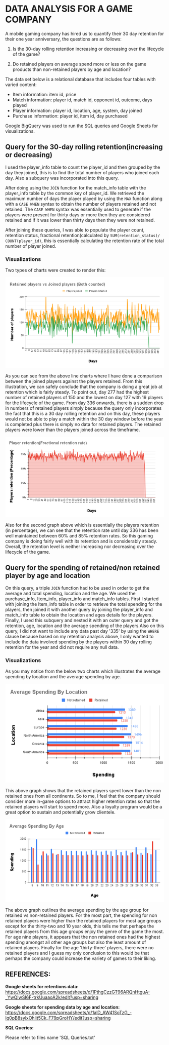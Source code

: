 # **DATA ANALYSIS FOR A GAME COMPANY**

A mobile gaming company has hired us to quantify their 30 day retention for their one year anniversary, the questions are as follows:

1. Is the 30-day rolling retention increasing or decreasing over the lifecycle of the game?

2. Do retained players on average spend more or less on the game products than non-retained players by age and location?

The data set below is a relational database that includes four tables with varied content:

- Item information: item id, price 
- Match information: player id, match id, opponent id, outcome, days played
- Player information: player id, location, age, system, day joined
- Purchase information: player id, item id, day purchased

Google BigQuery was used to run the SQL queries and Google Sheets for visualizations.


## **Query for the 30-day rolling retention(increasing or decreasing)**

I used the player_info table to count the player_id and then grouped by the day they joined, this is to find the total number of players who joined each day. Also a subquery was incorporated into this query.

After doing using the `JOIN` function for the match_info table with the player_info table by the common key of player_id. We retrieved the maximum number of days the player played by using the `MAX` function along with a `CASE WHEN` syntax to obtain the number of players retained and not retained. The `CASE WHEN` syntax was essentially used to generate if the players were present for thirty days or more then they are considered retained and if it was lower than thirty days then they were not retained.

After joining these queries, I was able to populate the player count, retention status, fractional retention(calculated by `SUM(retention_status)/ COUNT(player_id)`, this is essentially calculating the retention rate of the total number of player joined.

### **Visualizations**

Two types of charts were created to render this:

![retentiongraph](Joinedplayerscounted.png)

As you can see from the above line charts where I have done a comparison between the joined players against the players retained. From this illustration, we can safely conclude that the company is doing a great job at retention which is fairly steady. To point out, day 277 had the highest number of retained players of 150 and the lowest on day 127 with 19 players for the lifecycle of the game. From day 336 onwards, there is a sudden drop in numbers of retained players simply because the query only incorporates the fact that this is a 30 day rolling retention and on this day, these players would not be able to play a match within the 30 day window before the year is completed plus there is simply no data for retained players. The retained players were lower than the players joined across the timeframe.

![Fractionretention](Playerretention(Fractionalretentionrate).png)

Also for the second graph above which is essentially the players retention (in percentage), we can see that the retention rate until day 336 has been well maintained between 60% and 85% retention rates. So this gaming company is doing fairly well with its retention and is considerably steady. Overall, the retention level is neither increasing nor decreasing over the lifecycle of the game.


## **Query for the spending of retained/non retained player by age and location**

On this query, a triple `JOIN` function had to be used in order to get the average and total spending, location and the age. We used the purchase_info, Item_info, player_info and match_info tables. First I started with joining the Item_info table in order to retrieve the total spending for the players, then joined it with another query by joining the player_info and match_info table to obtain the location and ages details for the players. Finally, I used this subquery and  nested it with an outer query and got the retention, age, location and the average spending of the players.Also on this query, I did not want to include any data past day '335' by using the `WHERE` clause because based on my retention analysis above, I only wanted to include the data involved spending by the players within 30 day rolling retention for the year and did not require any null data.

### **Visualizations**

As you may notice from the below two charts which illustrates the average spending by location and the average spending by age.


![Spendingbylocation](AverageSpendingByLocation.png)

This above graph shows that the retained players spent lower than the non retained ones from all continents. So to me, I feel that the company should consider more in-game options to attract higher retention rates so that the retained players will start to spend more. Also a loyalty program would be a great option to sustain and potentially grow clientele.


![Spendingbyage](AverageSpendingByAge.png)

The above graph outlines the average spending by the age group for retained vs non-retained players. For the most part, the spending for non retained players were higher than the retained players for most age groups except for the thirty-two and 10 year olds, this tells me that perhaps the retained players from this age groups enjoy the genre of the game the most. For age nine players, it appears that the non retained ones had the highest spending amongst all other age groups but also the least amount of retained players. Finally for the age 'thirty-three' players, there were no retained players and I guess my only conclusion to this would be that perhaps the company could increase the variety of games to their liking.


## **REFERENCES:**

**Google sheets for retentions data:**
https://docs.google.com/spreadsheets/d/1PthgCzzGT96ARQnHtguA-_YwQIwSI6F-trkUuaaoA2k/edit?usp=sharing

**Google sheets for spending data by age and location:**
https://docs.google.com/spreadsheets/d/1alD_AW41SoTzG_-Iq0pB8sylxOhlit5Ck_F79pGroHY/edit?usp=sharing

**SQL Queries:** 

Please refer to files name 'SQL Queries.txt'
